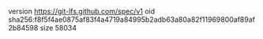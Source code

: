 version https://git-lfs.github.com/spec/v1
oid sha256:f8f5f4ae0875af83f4a4719a84995b2adb63a80a82f11969800af89af2b84598
size 58034
